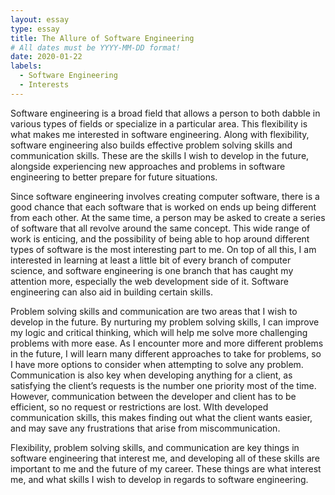 ```yaml
---
layout: essay
type: essay
title: The Allure of Software Engineering
# All dates must be YYYY-MM-DD format!
date: 2020-01-22
labels:
  - Software Engineering
  - Interests
---
```


Software engineering is a broad field that allows a person to both dabble in various types of fields or specialize in a particular area. This flexibility is what makes me interested in software engineering. Along with flexibility, software engineering also builds effective problem solving skills and communication skills. These are the skills I wish to develop in the future, alongside experiencing new approaches and problems in software engineering to better prepare for future situations.
    
Since software engineering involves creating computer software, there is a good chance that each software that is worked on ends up being different from each other. At the same time, a person may be asked to create a series of software that all revolve around the same concept. This wide range of work is enticing, and the possibility of being able to hop around different types of software is the most interesting part to me. On top of all this, I am interested in learning at least a little bit of every branch of computer science, and software engineering is one branch that has caught my attention more, especially the web development side of it. Software engineering can also aid in building certain skills.
    
Problem solving skills and communication are two areas that I wish to develop in the future. By nurturing my problem solving skills, I can improve my logic and critical thinking, which will help me solve more challenging problems with more ease. As I encounter more and more different problems in the future, I will learn many different approaches to take for problems, so I have more options to consider when attempting to solve any problem. Communication is also key when developing anything for a client, as satisfying the client’s requests is the number one priority most of the time. However, communication between the developer and client has to be efficient, so no request or restrictions are lost. WIth developed communication skills, this makes finding out what the client wants easier, and may save any frustrations that arise from miscommunication.
    
Flexibility, problem solving skills, and communication are key things in software engineering that interest me, and developing all of these skills are important to me and the future of my career. These things are what interest me, and what skills I wish to develop in regards to software engineering.


